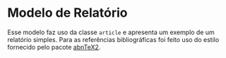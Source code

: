 # Modelo de Relatório

Esse modelo faz uso da classe `article` e apresenta um exemplo de um relatório simples. Para as referências bibliográficas foi feito uso do estilo fornecido pelo pacote [abnTeX2](https://github.com/abntex/abntex2).

